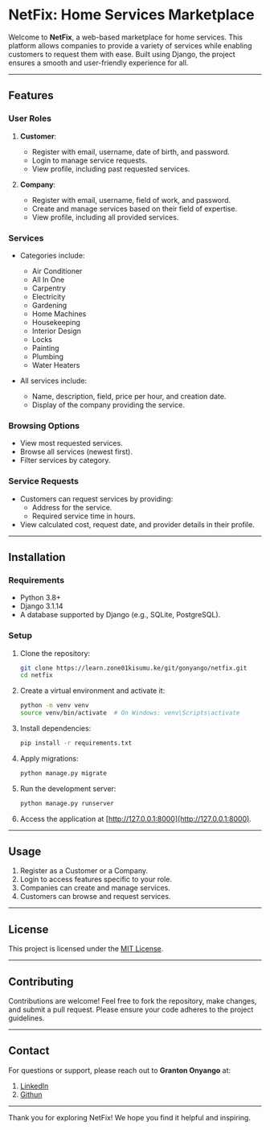 # NetFix: Home Services Marketplace

Welcome to **NetFix**, a web-based marketplace for home services. This platform allows companies to provide a variety of services while enabling customers to request them with ease. Built using Django, the project ensures a smooth and user-friendly experience for all.

---

## **Features**

### **User Roles**

1. **Customer**:
   - Register with email, username, date of birth, and password.
   - Login to manage service requests.
   - View profile, including past requested services.

2. **Company**:
   - Register with email, username, field of work, and password.
   - Create and manage services based on their field of expertise.
   - View profile, including all provided services.

### **Services**

- Categories include:
  - Air Conditioner
  - All In One
  - Carpentry
  - Electricity
  - Gardening
  - Home Machines
  - Housekeeping
  - Interior Design
  - Locks
  - Painting
  - Plumbing
  - Water Heaters

- All services include:
  - Name, description, field, price per hour, and creation date.
  - Display of the company providing the service.

### **Browsing Options**

- View most requested services.
- Browse all services (newest first).
- Filter services by category.

### **Service Requests**

- Customers can request services by providing:
  - Address for the service.
  - Required service time in hours.
- View calculated cost, request date, and provider details in their profile.

---

## **Installation**

### **Requirements**

- Python 3.8+
- Django 3.1.14
- A database supported by Django (e.g., SQLite, PostgreSQL).

### **Setup**

1. Clone the repository:
   ```bash
   git clone https://learn.zone01kisumu.ke/git/gonyango/netfix.git
   cd netfix
   ```

2. Create a virtual environment and activate it:
   ```bash
   python -m venv venv
   source venv/bin/activate  # On Windows: venv\Scripts\activate
   ```

3. Install dependencies:
   ```bash
   pip install -r requirements.txt
   ```

4. Apply migrations:
   ```bash
   python manage.py migrate
   ```

5. Run the development server:
   ```bash
   python manage.py runserver
   ```

6. Access the application at [http://127.0.0.1:8000](http://127.0.0.1:8000).

---

## **Usage**

1. Register as a Customer or a Company.
2. Login to access features specific to your role.
3. Companies can create and manage services.
4. Customers can browse and request services.

---

## **License**

This project is licensed under the [MIT License](LICENSE).

---

## **Contributing**

Contributions are welcome! Feel free to fork the repository, make changes, and submit a pull request. Please ensure your code adheres to the project guidelines.

---

## **Contact**

For questions or support, please reach out to **Granton Onyango** at:
1. [LinkedIn](https://www.linkedin.com/in/granton-onyango-298ba6213/)
2. [Githun](https://github.com/onyango-granton)

---

Thank you for exploring NetFix! We hope you find it helpful and inspiring.

